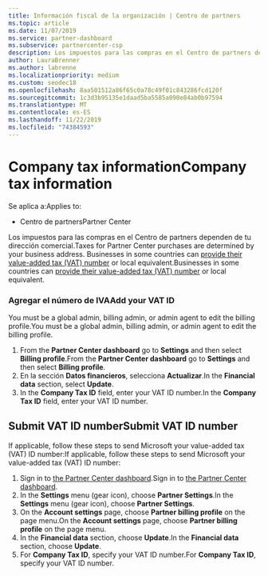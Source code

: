 ```yaml
---
title: Información fiscal de la organización | Centro de partners
ms.topic: article
ms.date: 11/07/2019
ms.service: partner-dashboard
ms.subservice: partnercenter-csp
description: Los impuestos para las compras en el Centro de partners dependen de tu dirección comercial. Las empresas de algunos países pueden proporcionar su número de IVA o el equivalente local.
author: LauraBrenner
ms.author: labrenne
ms.localizationpriority: medium
ms.custom: seodec18
ms.openlocfilehash: 8aa501512a86f65c0a78c49f01c843286fcd120f
ms.sourcegitcommit: 1c3d3b95135e1daad5ba5585a090e84ab0b97594
ms.translationtype: MT
ms.contentlocale: es-ES
ms.lasthandoff: 11/22/2019
ms.locfileid: "74384593"
---
```

# <a name="company-tax-information"></a><span data-ttu-id="4f202-104">Company tax information</span><span class="sxs-lookup"><span data-stu-id="4f202-104">Company tax information</span></span>

<span data-ttu-id="4f202-105">Se aplica a:</span><span class="sxs-lookup"><span data-stu-id="4f202-105">Applies to:</span></span>

- <span data-ttu-id="4f202-106">Centro de partners</span><span class="sxs-lookup"><span data-stu-id="4f202-106">Partner Center</span></span>

<span data-ttu-id="4f202-107">Los impuestos para las compras en el Centro de partners dependen de tu dirección comercial.</span><span class="sxs-lookup"><span data-stu-id="4f202-107">Taxes for Partner Center purchases are determined by your business address.</span></span> <span data-ttu-id="4f202-108">Businesses in some countries can [provide their value-added tax (VAT) number](#submit-vat-id-number) or local equivalent.</span><span class="sxs-lookup"><span data-stu-id="4f202-108">Businesses in some countries can [provide their value-added tax (VAT) number](#submit-vat-id-number) or local equivalent.</span></span>

### <a name="add-your-vat-id"></a><span data-ttu-id="4f202-109">Agregar el número de IVA</span><span class="sxs-lookup"><span data-stu-id="4f202-109">Add your VAT ID</span></span>

<span data-ttu-id="4f202-110">You must be a global admin, billing admin, or admin agent to  edit the billing profile.</span><span class="sxs-lookup"><span data-stu-id="4f202-110">You must be a global admin, billing admin, or admin agent to  edit the billing profile.</span></span>

1.  <span data-ttu-id="4f202-111">From the **Partner Center dashboard** go to  **Settings** and then select **Billing profile**.</span><span class="sxs-lookup"><span data-stu-id="4f202-111">From the **Partner Center dashboard** go to  **Settings** and then select **Billing profile**.</span></span>
2.  <span data-ttu-id="4f202-112">En la sección **Datos financieros**, selecciona **Actualizar**.</span><span class="sxs-lookup"><span data-stu-id="4f202-112">In the **Financial data** section, select **Update**.</span></span>
3.  <span data-ttu-id="4f202-113">In the **Company Tax ID** field, enter your VAT ID number.</span><span class="sxs-lookup"><span data-stu-id="4f202-113">In the **Company Tax ID** field, enter your VAT ID number.</span></span>

## <a name="submit-vat-id-number"></a><span data-ttu-id="4f202-114">Submit VAT ID number</span><span class="sxs-lookup"><span data-stu-id="4f202-114">Submit VAT ID number</span></span>

<span data-ttu-id="4f202-115">If applicable, follow these steps to send Microsoft your value-added tax (VAT) ID number:</span><span class="sxs-lookup"><span data-stu-id="4f202-115">If applicable, follow these steps to send Microsoft your value-added tax (VAT) ID number:</span></span>

1. <span data-ttu-id="4f202-116">Sign in to [the Partner Center dashboard](https://partner.microsoft.com/dashboard/).</span><span class="sxs-lookup"><span data-stu-id="4f202-116">Sign in to [the Partner Center dashboard](https://partner.microsoft.com/dashboard/).</span></span>
2. <span data-ttu-id="4f202-117">In the **Settings** menu (gear icon), choose **Partner Settings**.</span><span class="sxs-lookup"><span data-stu-id="4f202-117">In the **Settings** menu (gear icon), choose **Partner Settings**.</span></span>
3. <span data-ttu-id="4f202-118">On the **Account settings** page, choose **Partner billing profile** on the page menu.</span><span class="sxs-lookup"><span data-stu-id="4f202-118">On the **Account settings** page, choose **Partner billing profile** on the page menu.</span></span>
4. <span data-ttu-id="4f202-119">In the **Financial data** section, choose **Update**.</span><span class="sxs-lookup"><span data-stu-id="4f202-119">In the **Financial data** section, choose **Update**.</span></span>
5. <span data-ttu-id="4f202-120">For **Company Tax ID**, specify your VAT ID number.</span><span class="sxs-lookup"><span data-stu-id="4f202-120">For **Company Tax ID**, specify your VAT ID number.</span></span>
